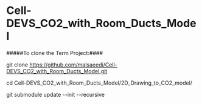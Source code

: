 # Cell-DEVS_CO2_with_Room_Ducts_Model


#####To clone the Term Project:####

git clone https://github.com/malsaeedi/Cell-DEVS_CO2_with_Room_Ducts_Model.git

cd Cell-DEVS_CO2_with_Room_Ducts_Model/2D_Drawing_to_CO2_model/

git submodule update --init --recursive
